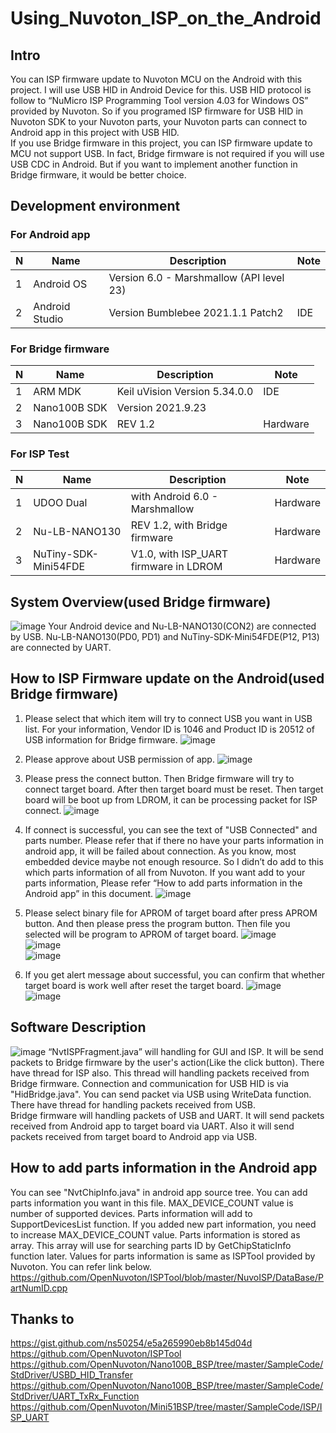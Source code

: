 # Using_Nuvoton_ISP_on_the_Android

## Intro
You can ISP firmware update to Nuvoton MCU on the Android with this project. I will use USB HID in Android Device for this. USB HID protocol is follow to “NuMicro ISP Programming Tool version 4.03 for Windows OS” provided by Nuvoton. So if you programed ISP firmware for USB HID in Nuvoton SDK to your Nuvoton parts, your Nuvoton parts can connect to Android app in this project with USB HID.<br />
If you use Bridge firmware in this project, you can ISP firmware update to MCU not support USB. In fact, Bridge firmware is not required if you will use USB CDC in Android. But if you want to implement another function in Bridge firmware, it would be better choice.

## Development environment
### For Android app
|N|Name|Description|Note|
|---|---|---|---|
|1|Android OS|Version 6.0 - Marshmallow (API level 23)||
|2|Android Studio|Version Bumblebee 2021.1.1 Patch2|IDE|

### For Bridge firmware
|N|Name|Description|Note|
|---|---|---|---|
|1|ARM MDK|Keil uVision Version 5.34.0.0|IDE|
|2|Nano100B SDK|Version 2021.9.23||
|3|Nano100B SDK|REV 1.2|Hardware|

### For ISP Test
|N|Name|Description|Note|
|---|---|---|---|
|1|UDOO Dual|with Android 6.0 - Marshmallow|Hardware|
|2|Nu-LB-NANO130|REV 1.2, with Bridge firmware|Hardware|
|3|NuTiny-SDK-Mini54FDE|V1.0, with ISP_UART firmware in LDROM|Hardware|

## System Overview(used Bridge firmware)
![image](https://user-images.githubusercontent.com/99227045/184124866-4104d5bf-9f39-47bf-970f-824cde9ae0a6.png)
Your Android device and Nu-LB-NANO130(CON2) are connected by USB. Nu-LB-NANO130(PD0, PD1) and NuTiny-SDK-Mini54FDE(P12, P13) are connected by UART.

## How to ISP Firmware update on the Android(used Bridge firmware)
1. Please select that which item will try to connect USB you want in USB list. For your information, Vendor ID is 1046 and Product ID is 20512 of USB information for Bridge firmware.
![image](https://user-images.githubusercontent.com/99227045/184124921-5f52ae1c-4127-4f0e-943a-23847bdd469a.png)

2. Please approve about USB permission of app.
![image](https://user-images.githubusercontent.com/99227045/184124960-f7e2940a-6c9e-466a-81ab-9da7cae51f9f.png)

3. Please press the connect button. Then Bridge firmware will try to connect target board. After then target board must be reset. Then target board will be boot up from LDROM, it can be processing packet for ISP connect.
![image](https://user-images.githubusercontent.com/99227045/184125034-1308ca73-3371-4473-bb17-af369363015d.png)

4. If connect is successful, you can see the text of "USB Connected" and parts number. Please refer that if there no have your parts information in android app, it will be failed about connection. As you know, most embedded device maybe not enough resource. So I didn’t do add to this which parts information of all from Nuvoton. If you want add to your parts information, Please refer “How to add parts information in the Android app” in this document.
![image](https://user-images.githubusercontent.com/99227045/184125070-ccb84362-cb5b-4e57-9039-72c059720299.png)

5. Please select binary file for APROM of target board after press APROM button. And then please press the program button. Then file you selected will be program to APROM of target board.
![image](https://user-images.githubusercontent.com/99227045/184125114-c409609a-9db2-4fcd-98d6-e7cf6971a1c9.png)<br />
![image](https://user-images.githubusercontent.com/99227045/184125130-c8969468-62f5-44b7-9cd1-80a1ce107daf.png)<br />
![image](https://user-images.githubusercontent.com/99227045/184125160-6bc8c555-3413-4de5-9408-e856c07ddae8.png)

6. If you get alert message about successful, you can confirm that whether target board is work well after reset the target board.
![image](https://user-images.githubusercontent.com/99227045/184125191-412272c6-95c6-4f96-8f48-bbde5d2fca21.png)<br />
![image](https://user-images.githubusercontent.com/99227045/184125208-ef581410-c8d8-4906-9d4f-805400884b3e.png)

## Software Description
![image](https://user-images.githubusercontent.com/99227045/184125238-57debe6e-a78b-4263-ab53-725eec19bf54.png)
“NvtISPFragment.java” will handling for GUI and ISP. It will be send packets to Bridge firmware by the user's action(Like the click button). There have thread for ISP also. This thread will handling packets received from Bridge firmware. Connection and communication for USB HID is via "HidBridge.java". You can send packet via USB using WriteData function. There have thread for handling packets received from USB.<br />
Bridge firmware will handling packets of USB and UART. It will send packets received from Android app to target board via UART. Also it will send packets received from target board to Android app via USB.

## How to add parts information in the Android app
You can see "NvtChipInfo.java" in android app source tree. You can add parts information you want in this file. MAX_DEVICE_COUNT value is number of supported devices. Parts information will add to SupportDevicesList function. If you added new part information, you need to increase MAX_DEVICE_COUNT value. Parts information is stored as array. This array will use for searching parts ID by GetChipStaticInfo function later. Values for parts information is same as ISPTool provided by Nuvoton. You can refer link below.<br />
https://github.com/OpenNuvoton/ISPTool/blob/master/NuvoISP/DataBase/PartNumID.cpp

## Thanks to
https://gist.github.com/ns50254/e5a265990eb8b145d04d
https://github.com/OpenNuvoton/ISPTool
https://github.com/OpenNuvoton/Nano100B_BSP/tree/master/SampleCode/StdDriver/USBD_HID_Transfer
https://github.com/OpenNuvoton/Nano100B_BSP/tree/master/SampleCode/StdDriver/UART_TxRx_Function
https://github.com/OpenNuvoton/Mini51BSP/tree/master/SampleCode/ISP/ISP_UART


